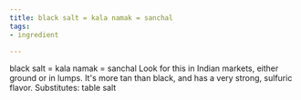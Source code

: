```yaml
---
title: black salt = kala namak = sanchal
tags:
- ingredient

---
```

black salt = kala namak = sanchal Look for this in Indian markets, either ground or in lumps. It's more tan than black, and has a very strong, sulfuric flavor. Substitutes: table salt

